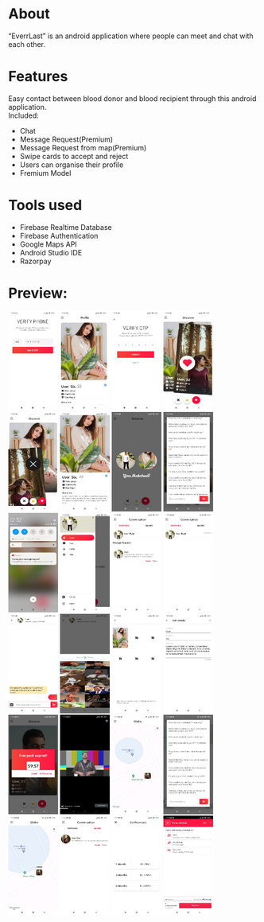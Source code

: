 # About
“EverrLast” is an android application where people can meet and chat with each other.

# Features
Easy contact between blood donor and blood recipient through this android application.<br>
Included:
- Chat 
- Message Request(Premium)
- Message Request from map(Premium)
- Swipe cards to accept and reject
- Users can organise their profile
- Fremium Model
       
# Tools used
- Firebase Realtime Database
- Firebase Authentication
- Google Maps API
- Android Studio IDE
- Razorpay
  

# Preview:
<img src="https://raw.githubusercontent.com/Poras-oss/EverrLast/UserInterfaceDesign/screenshots/Screenshot_2023-01-24-00-20-28-068_com.yourcitydate.poras.datingapp.jpg" alt="Splash Screen" width="98" height="200" />  <img src="https://raw.githubusercontent.com/Poras-oss/EverrLast/UserInterfaceDesign/screenshots/Screenshot_2023-01-24-00-28-35-284_com.yourcitydate.poras.datingapp.jpg" alt="Splash Screen" width="100" height="200" />  <img src="https://raw.githubusercontent.com/Poras-oss/EverrLast/UserInterfaceDesign/screenshots/Screenshot_2023-01-24-00-20-48-214_com.yourcitydate.poras.datingapp.jpg" alt="Splash Screen" width="100" height="200" />  <img src="https://raw.githubusercontent.com/Poras-oss/EverrLast/UserInterfaceDesign/screenshots/Screenshot_2023-01-24-00-30-18-760_com.yourcitydate.poras.datingapp.jpg" alt="Splash Screen" width="100" height="200" />  <img src="https://raw.githubusercontent.com/Poras-oss/EverrLast/UserInterfaceDesign/screenshots/Screenshot_2023-01-24-00-30-32-963_com.yourcitydate.poras.datingapp.jpg" alt="Splash Screen" width="100" height="200" />  <img src="https://raw.githubusercontent.com/Poras-oss/EverrLast/UserInterfaceDesign/screenshots/Screenshot_2023-01-24-00-31-54-832_com.yourcitydate.poras.datingapp.jpg" alt="Splash Screen" width="100" height="200" />  <img src="https://raw.githubusercontent.com/Poras-oss/EverrLast/UserInterfaceDesign/screenshots/Screenshot_2023-01-24-00-38-34-716_com.yourcitydate.poras.datingapp.jpg" alt="Splash Screen" width="100" height="200" />  <img src="https://raw.githubusercontent.com/Poras-oss/EverrLast/UserInterfaceDesign/screenshots/Screenshot_2023-01-24-00-32-09-738_com.yourcitydate.poras.datingapp.jpg" alt="Splash Screen" width="100" height="200" />  <img src="https://raw.githubusercontent.com/Poras-oss/EverrLast/UserInterfaceDesign/screenshots/Screenshot_2023-01-24-00-32-38-826_com.yourcitydate.poras.datingapp.jpg" alt="Splash Screen" width="100" height="200" />  <img src="https://raw.githubusercontent.com/Poras-oss/EverrLast/UserInterfaceDesign/screenshots/Screenshot_2023-01-24-00-33-02-503_com.yourcitydate.poras.datingapp.jpg" alt="Splash Screen" width="100" height="200" />  <img src="https://raw.githubusercontent.com/Poras-oss/EverrLast/UserInterfaceDesign/screenshots/Screenshot_2023-01-24-00-34-56-982_com.yourcitydate.poras.datingapp.jpg" alt="Splash Screen" width="100" height="200" /> 
<img src="https://raw.githubusercontent.com/Poras-oss/EverrLast/UserInterfaceDesign/screenshots/Screenshot_2023-01-24-01-28-24-046_com.yourcitydate.poras.datingapp.jpg" alt="Splash Screen" width="100" height="200" />  <img src="https://raw.githubusercontent.com/Poras-oss/EverrLast/UserInterfaceDesign/screenshots/Screenshot_2023-01-24-00-35-33-940_com.yourcitydate.poras.datingapp.jpg" alt="Splash Screen" width="100" height="200" />  <img src="https://raw.githubusercontent.com/Poras-oss/EverrLast/UserInterfaceDesign/screenshots/Screenshot_2023-01-24-00-36-05-540_com.yourcitydate.poras.datingapp.jpg" alt="Splash Screen" width="100" height="200" />  <img src="https://raw.githubusercontent.com/Poras-oss/EverrLast/UserInterfaceDesign/screenshots/Screenshot_2023-01-24-00-38-50-069_com.yourcitydate.poras.datingapp.jpg" alt="Splash Screen" width="100" height="200" />  <img src="https://raw.githubusercontent.com/Poras-oss/EverrLast/UserInterfaceDesign/screenshots/Screenshot_2023-01-24-00-38-58-839_com.yourcitydate.poras.datingapp.jpg" alt="Splash Screen" width="100" height="200" />  <img src="https://raw.githubusercontent.com/Poras-oss/EverrLast/UserInterfaceDesign/screenshots/Screenshot_2023-01-24-01-11-11-891_com.yourcitydate.poras.datingapp.jpg" alt="Splash Screen" width="100" height="200" />  <img src="https://raw.githubusercontent.com/Poras-oss/EverrLast/UserInterfaceDesign/screenshots/Screenshot_2023-01-24-01-11-28-461_com.yourcitydate.poras.datingapp.jpg" alt="Splash Screen" width="100" height="200" />  <img src="https://raw.githubusercontent.com/Poras-oss/EverrLast/UserInterfaceDesign/screenshots/Screenshot_2023-01-24-01-31-08-904_com.yourcitydate.poras.datingapp.jpg" alt="Splash Screen" width="100" height="200" />  <img src="https://raw.githubusercontent.com/Poras-oss/EverrLast/UserInterfaceDesign/screenshots/Screenshot_2023-01-24-01-31-15-553_com.yourcitydate.poras.datingapp.jpg" alt="Splash Screen" width="100" height="200" />  <img src="https://raw.githubusercontent.com/Poras-oss/EverrLast/UserInterfaceDesign/screenshots/Screenshot_2023-01-24-01-31-20-067_com.yourcitydate.poras.datingapp.jpg" alt="Splash Screen" width="100" height="200" />  <img src="https://raw.githubusercontent.com/Poras-oss/EverrLast/UserInterfaceDesign/screenshots/Screenshot_2023-01-24-01-36-24-071_com.yourcitydate.poras.datingapp.jpg" alt="Splash Screen" width="100" height="200" />  <img src="https://raw.githubusercontent.com/Poras-oss/EverrLast/UserInterfaceDesign/screenshots/Screenshot_2023-01-24-01-37-12-463_com.yourcitydate.poras.datingapp.jpg" alt="Splash Screen" width="100" height="200" />  <img src="https://raw.githubusercontent.com/Poras-oss/EverrLast/UserInterfaceDesign/screenshots/Screenshot_2023-01-24-01-37-24-060_com.yourcitydate.poras.datingapp.jpg" alt="Splash Screen" width="100" height="200" /> 






